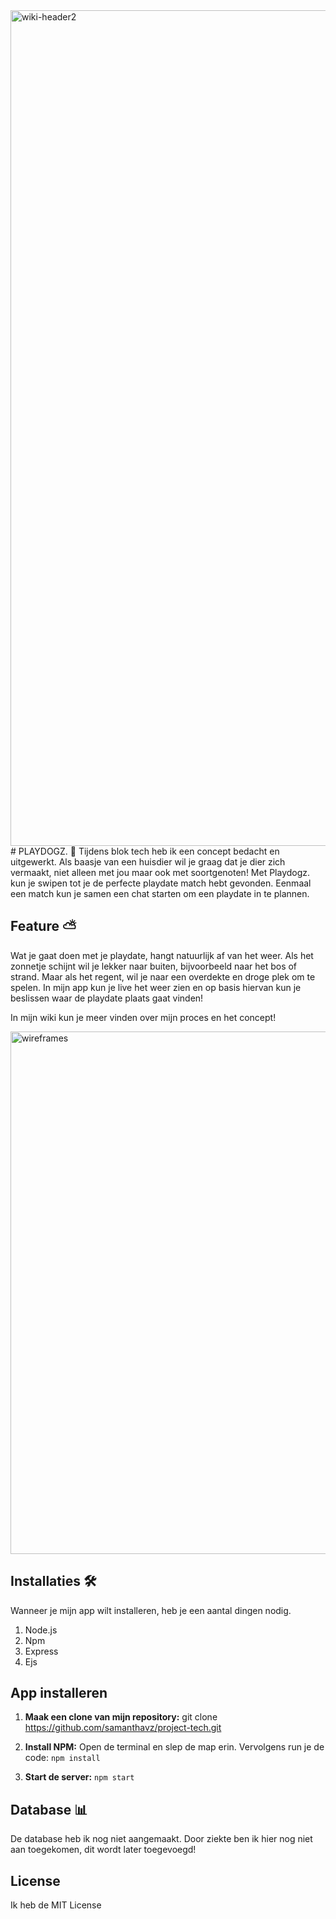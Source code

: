 <img width="1337" alt="wiki-header2" src="https://user-images.githubusercontent.com/94362031/158353977-daee6fce-3f17-4273-8d9e-778322a225d2.png">
# PLAYDOGZ. 🐶
Tijdens blok tech heb ik een concept bedacht en uitgewerkt. Als baasje van een huisdier wil je graag dat je dier zich vermaakt, niet alleen met jou maar ook met soortgenoten! Met Playdogz. kun je swipen tot je de perfecte playdate match hebt gevonden. Eenmaal een match kun je samen een chat starten om een playdate in te plannen. 

## Feature ⛅
Wat je gaat doen met je playdate, hangt natuurlijk af van het weer. Als het zonnetje schijnt wil je lekker naar buiten, bijvoorbeeld naar het bos of strand. Maar als het regent, wil je naar een overdekte en droge plek om te spelen. In mijn app kun je live het weer zien en op basis hiervan kun je beslissen waar de playdate plaats gaat vinden! 

In mijn wiki kun je meer vinden over mijn proces en het concept!

<img width="836" alt="wireframes" src="https://user-images.githubusercontent.com/94362031/158350545-cb8c8121-fbe2-4f1a-994c-15c2acae8d61.png">

## Installaties 🛠️
Wanneer je mijn app wilt installeren, heb je een aantal dingen nodig. 

1. Node.js
2. Npm
3. Express
4. Ejs

## App installeren 
1. **Maak een clone van mijn repository:**
git clone https://github.com/samanthavz/project-tech.git

2. **Install NPM:**
Open de terminal en slep de map erin. Vervolgens run je de code: `npm install`

3. **Start de server:**
`npm start`

## Database 📊
De database heb ik nog niet aangemaakt. Door ziekte ben ik hier nog niet aan toegekomen, dit wordt later toegevoegd! 

## License
Ik heb de MIT License
